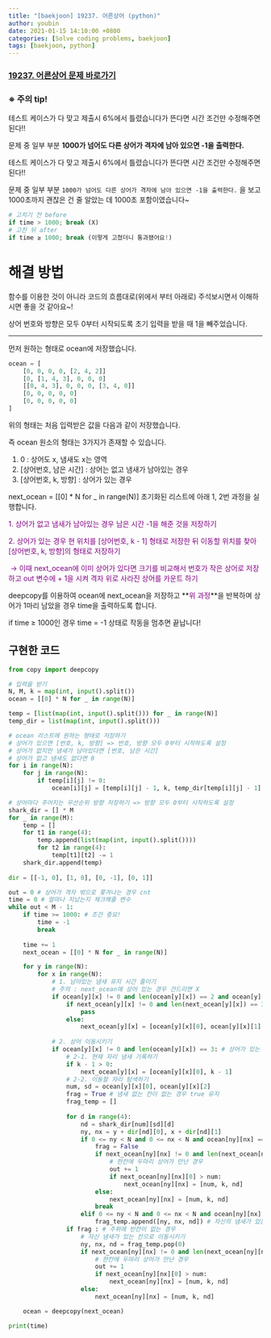 ```yaml
---
title: "[baekjoon] 19237. 어른상어 (python)"
author: youbin
date: 2021-01-15 14:10:00 +0800
categories: [Solve coding problems, baekjoon]
tags: [baekjoon, python]
---
```


### [19237. 어른상어 문제 바로가기](https://www.acmicpc.net/problem/19237)

### ※ 주의 tip!

테스트 케이스가 다 맞고 제출시 6%에서 틀렸습니다가 뜬다면 시간 조건만 수정해주면 된다!!

문제 중 일부 부분 **1000가 넘어도 다른 상어가 격자에 남아 있으면 -1을 출력한다.**

테스트 케이스가 다 맞고 제출시 6%에서 틀렸습니다가 뜬다면 시간 조건만 수정해주면 된다!!

문제 중 일부 부분 `1000가 넘어도 다른 상어가 격자에 남아 있으면 -1을 출력한다.` 을 보고 1000초까지 괜찮은 건 줄 알았는 데 1000초 포함이였습니다~

```python
# 고치기 전 before 
if time > 1000; break (X)
# 고친 뒤 after
if time ≥ 1000; break (이렇게 고쳤더니 통과됐어요!)
```



# 해결 방법

함수를 이용한 것이 아니라 코드의 흐름대로(위에서 부터 아래로) 주석보시면서 이해하시면 좋을 것 같아요~!

상어 번호와 방향은 모두 0부터 시작되도록 초기 입력을 받을 때 1을 빼주었습니다.

------

먼저 원하는 형태로 ocean에 저장했습니다.

```python
ocean = [
	[0, 0, 0, 0, [2, 4, 2]]
	[0, [1, 4, 3], 0, 0, 0]
	[[0, 4, 3], 0, 0, 0, [3, 4, 0]]
	[0, 0, 0, 0, 0]
	[0, 0, 0, 0, 0]
]
```

위의 형태는 처음 입력받은 값을 다음과 같이 저장했습니다.

즉 ocean 원소의 형태는 3가지가 존재할 수 있습니다.

1. 0 : 상어도 x, 냄새도 x는 영역
2. [상어번호, 남은 시간] : 상어는 없고 냄새가 남아있는 경우
3. [상어번호, k, 방향] : 상어가 있는 경우

next_ocean = [[0] * N for _ in range(N)] 초기화된 리스트에 아래 1, 2번 과정을 실행합니다.



<span style="color:purple">1. 상어가 없고 냄새가 남아있는 경우 남은 시간 -1을 해준 것을 저장하기</span>

<span style="color:purple">2. 상어가 있는 경우 현 위치를 [상어번호, k - 1] 형태로 저장한 뒤 이동할 위치를 찾아 [상어번호, k, 방향]의 형태로 저장하기</span>

​	<span style="color:purple">→ 이때 next_ocean에 이미 상어가 있다면 크기를 비교해서 번호가 작은 상어로 저장하고 out 변수에 + 1을 시켜 격자 위로 사라진 상어를 카운트 하기</span>

deepcopy를 이용하여 ocean에 next_ocean을 저장하고 **<span style="color:purple">위 과정</span>**을 반복하며 상어가 1마리 남았을 경우 time을 출력하도록 합니다.

if time ≥ 1000인 경우 time = -1  상태로 작동을 멈추면 끝납니다!



## 구현한 코드

```python
from copy import deepcopy

# 입력을 받기
N, M, k = map(int, input().split())
ocean = [[0] * N for _ in range(N)]

temp = [list(map(int, input().split())) for _ in range(N)]
temp_dir = list(map(int, input().split()))

# ocean 리스트에 원하는 형태로 저장하기
# 상어가 있으면 [번호, k, 방향] => 번호, 방향 모두 0부터 시작하도록 설정
# 상어가 없지만 냄새가 남아있다면 [번호, 남은 시간]
# 상어가 없고 냄새도 없다면 0
for i in range(N):
    for j in range(N):
        if temp[i][j] != 0:
            ocean[i][j] = [temp[i][j] - 1, k, temp_dir[temp[i][j] - 1] - 1]

# 상어마다 주어지는 우선순위 방향 저장하기 => 방향 모두 0부터 시작하도록 설정
shark_dir = [] * M
for _ in range(M):
    temp = []
    for t1 in range(4):
        temp.append(list(map(int, input().split())))
        for t2 in range(4):
            temp[t1][t2] -= 1
    shark_dir.append(temp)
    
dir = [[-1, 0], [1, 0], [0, -1], [0, 1]]

out = 0 # 상어가 격자 밖으로 쫓겨나는 경우 cnt
time = 0 # 얼마나 지났는지 체크해줄 변수
while out < M - 1:
    if time >= 1000: # 조건 중요!
        time = -1
        break
        
    time += 1
    next_ocean = [[0] * N for _ in range(N)] 

    for y in range(N):
        for x in range(N):
            # 1. 남아있는 냄새 유지 시간 줄이기
            # 주의 : next_ocean에 상어 있는 경우 건드리면 X
            if ocean[y][x] != 0 and len(ocean[y][x]) == 2 and ocean[y][x][1] > 1:
                if next_ocean[y][x] != 0 and len(next_ocean[y][x]) == 3: # 상어가 있으면 냄새로 없애면 안된다!!
                    pass
                else:
                    next_ocean[y][x] = [ocean[y][x][0], ocean[y][x][1] - 1]
                    
            # 2. 상어 이동시키기
            if ocean[y][x] != 0 and len(ocean[y][x]) == 3: # 상어가 있는 경우
                # 2-1. 현재 자리 냄새 기록하기
                if k - 1 > 0:
                    next_ocean[y][x] = [ocean[y][x][0], k - 1]
                # 2-2. 이동할 자리 탐색하기
                num, sd = ocean[y][x][0], ocean[y][x][2]
                frag = True # 냄새 없는 칸이 없는 경우 true 유지
                frag_temp = []
                
                for d in range(4):
                    nd = shark_dir[num][sd][d]
                    ny, nx = y + dir[nd][0], x + dir[nd][1]
                    if 0 <= ny < N and 0 <= nx < N and ocean[ny][nx] == 0:
                        frag = False
                        if next_ocean[ny][nx] != 0 and len(next_ocean[ny][nx]) > 2:
                            # 한칸에 두마리 상어가 만난 경우
                            out += 1
                            if next_ocean[ny][nx][0] > num:
                                next_ocean[ny][nx] = [num, k, nd]
                        else:
                            next_ocean[ny][nx] = [num, k, nd]
                        break
                    elif 0 <= ny < N and 0 <= nx < N and ocean[ny][nx] != 0 and ocean[ny][nx][0] == num:
                        frag_temp.append([ny, nx, nd]) # 자신의 냄새가 있는 위치 저장하기
                if frag : # 주위에 빈칸이 없는 경우
                    # 자신 냄새가 있는 칸으로 이동시키기
                    ny, nx, nd = frag_temp.pop(0)
                    if next_ocean[ny][nx] != 0 and len(next_ocean[ny][nx]) > 2:
                        # 한칸에 두마리 상어가 만난 경우
                        out += 1
                        if next_ocean[ny][nx][0] > num:
                            next_ocean[ny][nx] = [num, k, nd]
                    else:
                        next_ocean[ny][nx] = [num, k, nd]

    ocean = deepcopy(next_ocean)

print(time)
```
